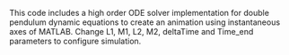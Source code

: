 This code includes a high order ODE solver implementation for double pendulum dynamic equations to create an animation using instantaneous axes of MATLAB. Change L1, M1, L2, M2, deltaTime and Time_end parameters to configure simulation.
